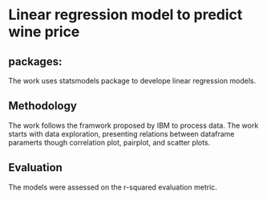 # Linear regression model to predict wine price

## packages:
The work uses statsmodels package to develope linear regression models.

## Methodology
The work follows the framwork proposed by IBM to process data. 
The work starts with data exploration, presenting relations between dataframe paramerts though correlation plot, pairplot, and scatter plots. 

## Evaluation
The models were assessed on the r-squared evaluation metric. 

